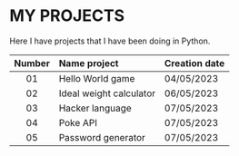 # MY PROJECTS 

Here I have projects that I have been doing in Python.

| Number    | Name project      | Creation date |
|:---------:|:------------------|:--------------|
| 01        | Hello World game | 04/05/2023 |  
| 02        | Ideal weight calculator | 06/05/2023 |  
| 03        | Hacker language | 07/05/2023 |
| 04        | Poke API | 07/05/2023 |
| 05        | Password generator | 07/05/2023 |
